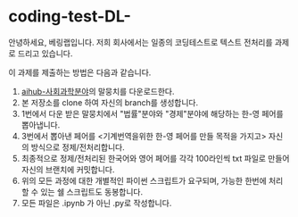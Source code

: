 # coding-test-DL-

안녕하세요, 베링랩입니다.
저희 회사에서는 일종의 코딩테스트로 텍스트 전처리를 과제로 드리고 있습니다.

이 과제를 제출하는 방법은 다음과 같습니다.

  1. [aihub-사회과학분야](https://aihub.or.kr/aihubdata/data/view.do?currMenu=115&topMenu=100&aihubDataSe=realm&dataSetSn=125)의 말뭉치를 다운로드한다.
  2. 본 저장소를 clone 하여 자신의 branch를 생성합니다.
  3. 1번에서 다운 받은 말뭉치에서 "법률"분야와 "경제"분야에 해당하는 한-영 페어를 뽑아냅니다.
  4. 3번에서 뽑아낸 페어를 <기계번역을위한 한-영 페어를 만들 목적을 가지고> 자신의 방식으로 정제/전처리합니다.
  5. 최종적으로 정제/전처리된 한국어와 영어 페어를 각각 100라인씩 txt 파일로 만들어 자신의 브랜치에 커밋합니다.
  6. 위의 모든 과정에 대한 개별적인 파이썬 스크립트가 요구되며, 가능한 한번에 처리할 수 있는 쉘 스크립트도 동봉합니다. 
  7. 모든 파일은 .ipynb 가 아닌 .py로 작성합니다.





